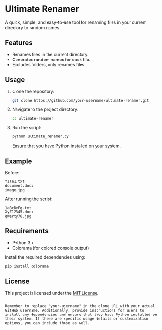 # Ultimate Renamer

A quick, simple, and easy-to-use tool for renaming files in your current directory to random names.

## Features

- Renames files in the current directory.
- Generates random names for each file.
- Excludes folders, only renames files.

## Usage

1. Clone the repository:

   ```bash
   git clone https://github.com/your-username/ultimate-renamer.git
   ```

2. Navigate to the project directory:

   ```bash
   cd ultimate-renamer
   ```

3. Run the script:

   ```bash
   python ultimate_renamer.py
   ```

   Ensure that you have Python installed on your system.

## Example

Before:

```
file1.txt
document.docx
image.jpg
```

After running the script:

```
1aBcDeFg.txt
XyZ12345.docx
qWerty78.jpg
```

## Requirements

- Python 3.x
- Colorama (for colored console output)

Install the required dependencies using:

```bash
pip install colorama
```

## License

This project is licensed under the [MIT License](LICENSE).
```

Remember to replace "your-username" in the clone URL with your actual GitHub username. Additionally, provide instructions for users to install any dependencies and ensure that they have Python installed on their system. If there are specific usage details or customization options, you can include those as well.
